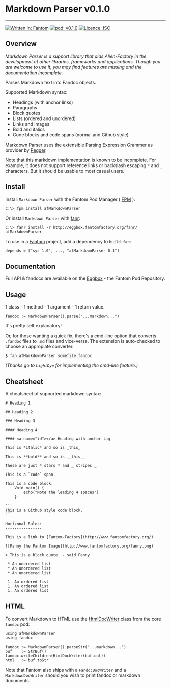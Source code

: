# Markdown Parser v0.1.0
---

[![Written in: Fantom](http://img.shields.io/badge/written%20in-Fantom-lightgray.svg)](https://fantom-lang.org/)
[![pod: v0.1.0](http://img.shields.io/badge/pod-v0.1.0-yellow.svg)](http://eggbox.fantomfactory.org/pods/afMarkdownParser)
[![Licence: ISC](http://img.shields.io/badge/licence-ISC-blue.svg)](https://choosealicense.com/licenses/isc/)

## Overview

*Markdown Parser is a support library that aids Alien-Factory in the development of other libraries, frameworks and applications. Though you are welcome to use it, you may find features are missing and the documentation incomplete.*

Parses Markdown text into Fandoc objects.

Supported Markdown syntax:

* Headings (with anchor links)
* Paragraphs
* Block quotes
* Lists (ordered and unordered)
* Links and images
* Bold and italics
* Code blocks and code spans (normal and Github style)


Markdown Parser uses the extensible Parsing Expression Grammer as provider by [Pegger](http://eggbox.fantomfactory.org/pods/afPegger).

Note that this markdown implementation is known to be incomplete. For example, it does not support reference links or backslash escaping `*` and `_` characters. But it should be usable to most casual users.

## <a name="Install"></a>Install

Install `Markdown Parser` with the Fantom Pod Manager ( [FPM](http://eggbox.fantomfactory.org/pods/afFpm) ):

    C:\> fpm install afMarkdownParser

Or install `Markdown Parser` with [fanr](https://fantom.org/doc/docFanr/Tool.html#install):

    C:\> fanr install -r http://eggbox.fantomfactory.org/fanr/ afMarkdownParser

To use in a [Fantom](https://fantom-lang.org/) project, add a dependency to `build.fan`:

    depends = ["sys 1.0", ..., "afMarkdownParser 0.1"]

## <a name="documentation"></a>Documentation

Full API & fandocs are available on the [Eggbox](http://eggbox.fantomfactory.org/pods/afMarkdownParser/) - the Fantom Pod Repository.

## Usage

1 class - 1 method - 1 argument - 1 return value.

    fandoc := MarkdownParser().parse("...markdown...")

It's pretty self explanatory!

Or, for those wanting a quick fix, there's a cmd-line option that converts `.fandoc` files to `.md` files and vice-versa. The extension is auto-checked to choose an appropiate converter.

    $ fan afMarkdownParser somefile.fandoc

*(Thanks go to `LightDye` for implementing the cmd-line feature.)*

## Cheatsheet

A cheatsheet of supported markdown syntax:

    # Heading 1
    
    ## Heading 2
    
    ### Heading 3
    
    #### Heading 4
    
    #### <a name="id"></a> Heading with anchor tag
    
    This is *italic* and so is _this_
    
    This is **bold** and so is __this__
    
    These are just * stars * and _ stripes _
    
    This is a `code` span.
    
    This is a code block:
        Void main() {
            echo("Note the leading 4 spaces")
        }
    
    ```
    This is a Github style code block.
    ```
    
    Horizonal Rules:
    ----------------
    
    This is a link to [Fantom-Factory](http://www.fantomfactory.org/)
    
    ![Fanny the Fantom Image](http://www.fantomfactory.org/fanny.png)
    
    > This is a block quote. - said Fanny
    
     * An unordered list
     * An unordered list
     * An unordered list
    
     1. An ordered list
     1. An ordered list
     1. An ordered list
    

## HTML

To convert Markdown to HTML use the [HtmlDocWriter](https://fantom.org/doc/fandoc/HtmlDocWriter.html) class from the core `fandoc` pod:

    using afMarkdownParser
    using fandoc
    
    fandoc := MarkdownParser().parseStr("...markdown...")
    buf    := StrBuf()
    fandoc.writeChildren(HtmlDocWriter(buf.out))
    html   := buf.toStr
    

Note that Fantom also ships with a `FandocDocWriter` and a `MarkdownDocWriter` should you wish to print fandoc or markdown documents.

